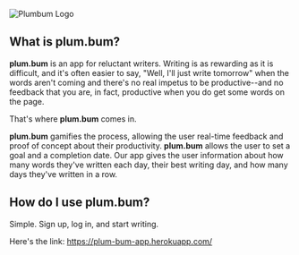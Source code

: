 ![Plumbum Logo](/public/assets/images/plumbum-main.png)

## What is plum.bum?

**plum.bum** is an app for reluctant writers. Writing is as rewarding as it is difficult, and it's often easier to say, "Well, I'll just write tomorrow" when the words aren't coming and there's no real impetus to be productive--and no feedback that you are, in fact, productive when you do get some words on the page.

That's where **plum.bum** comes in.

**plum.bum** gamifies the process, allowing the user real-time feedback and proof of concept about their productivity. **plum.bum** allows the user to set a goal and a completion date. Our app gives the user information about how many words they've written each day, their best writing day, and how many days they've written in a row.

## How do I use plum.bum?

Simple. Sign up, log in, and start writing.

Here's the link: https://plum-bum-app.herokuapp.com/


